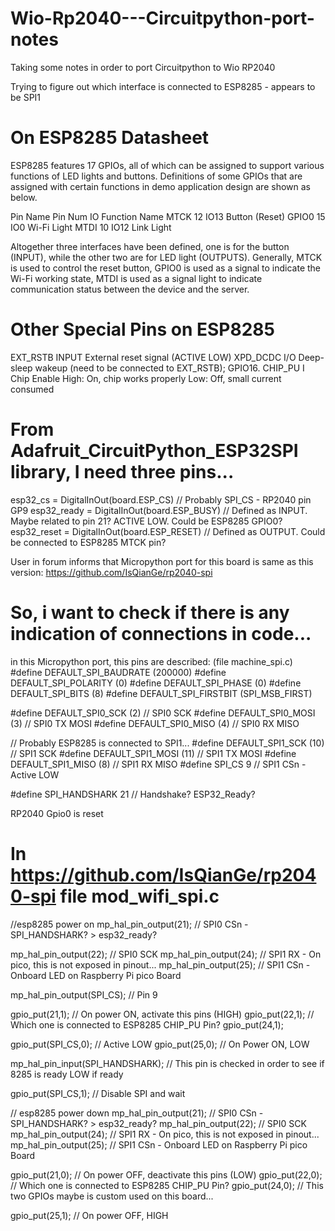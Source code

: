 # Wio-Rp2040---Circuitpython-port-notes
Taking some notes in order to port Circuitpython to Wio RP2040

Trying to figure out which interface is connected to ESP8285 - appears to be SPI1

# On ESP8285 Datasheet
ESP8285 features 17 GPIOs, all of which can be assigned to support various functions of LED lights and buttons. Definitions of some GPIOs that are assigned with certain functions
in demo application design are shown as below.

Pin Name	Pin Num		IO	Function Name
MTCK 		12		IO13	Button (Reset)
GPIO0		15		IO0	Wi-Fi Light
MTDI		10		IO12	Link Light

Altogether three interfaces have been defined, one is for the button (INPUT), while the other two are for LED light (OUTPUTS). Generally, MTCK is used to control the reset button, GPIO0 is used as a signal to indicate the Wi-Fi working state, MTDI is used as a signal light to indicate communication status between the device and the server.

# Other Special Pins on ESP8285
EXT_RSTB  	INPUT	External reset signal (ACTIVE LOW)
XPD_DCDC 	I/O 	Deep-sleep wakeup (need to be connected to EXT_RSTB); GPIO16.
CHIP_PU 	I	Chip Enable
			High: On, chip works properly
			Low: Off, small current consumed

# From Adafruit_CircuitPython_ESP32SPI library, I need three pins...
esp32_cs 	= DigitalInOut(board.ESP_CS) 	// Probably SPI_CS - RP2040 pin GP9
esp32_ready 	= DigitalInOut(board.ESP_BUSY) 	// Defined as INPUT. Maybe related to pin 21? ACTIVE LOW. Could be ESP8285 GPIO0?
esp32_reset 	= DigitalInOut(board.ESP_RESET) // Defined as OUTPUT. Could be connected to ESP8285 MTCK pin?

User in forum informs that Micropython port for this board is same as this version:
https://github.com/IsQianGe/rp2040-spi

# So, i want to check if there is any indication of connections in code...

in this Micropython port, this pins are described: (file machine_spi.c)
#define DEFAULT_SPI_BAUDRATE    (200000)
#define DEFAULT_SPI_POLARITY    (0)
#define DEFAULT_SPI_PHASE       (0)
#define DEFAULT_SPI_BITS        (8)
#define DEFAULT_SPI_FIRSTBIT    (SPI_MSB_FIRST)

#define DEFAULT_SPI0_SCK        (2) 	// SPI0 SCK
#define DEFAULT_SPI0_MOSI       (3)	// SPI0 TX MOSI
#define DEFAULT_SPI0_MISO       (4)	// SPI0 RX MISO

// Probably ESP8285 is connected to SPI1...
#define DEFAULT_SPI1_SCK        (10)	// SPI1 SCK
#define DEFAULT_SPI1_MOSI       (11)	// SPI1 TX MOSI
#define DEFAULT_SPI1_MISO       (8)	// SPI1 RX MISO
#define SPI_CS   9 			// SPI1 CSn - Active LOW

#define SPI_HANDSHARK   21 		// Handshake? ESP32_Ready?

RP2040 Gpio0 is reset

# In https://github.com/IsQianGe/rp2040-spi file mod_wifi_spi.c

//esp8285 power on
mp_hal_pin_output(21); 	// SPI0 CSn - SPI_HANDSHARK? > esp32_ready?

mp_hal_pin_output(22); 	// SPI0 SCK
mp_hal_pin_output(24); 	// SPI1 RX - On pico, this is not exposed in pinout...
mp_hal_pin_output(25);  // SPI1 CSn - Onboard LED on Raspberry Pi pico Board
			
mp_hal_pin_output(SPI_CS); // Pin 9
      
gpio_put(21,1); // On power ON, activate this pins (HIGH)
gpio_put(22,1); // Which one is connected to ESP8285 CHIP_PU Pin?
gpio_put(24,1); 
			
gpio_put(SPI_CS,0); // Active LOW
gpio_put(25,0); // On Power ON, LOW

mp_hal_pin_input(SPI_HANDSHARK); // This pin is checked in order to see if 8285 is ready LOW if ready

gpio_put(SPI_CS,1); // Disable SPI and wait
      
 // esp8285 power down
mp_hal_pin_output(21);	// SPI0 CSn - SPI_HANDSHARK? > esp32_ready?
mp_hal_pin_output(22);	// SPI0 SCK
mp_hal_pin_output(24);	// SPI1 RX - On pico, this is not exposed in pinout...
mp_hal_pin_output(25); 	// SPI1 CSn - Onboard LED on Raspberry Pi pico Board
      
gpio_put(21,0);	// On power OFF, deactivate this pins (LOW)
gpio_put(22,0); // Which one is connected to ESP8285 CHIP_PU Pin?
gpio_put(24,0); // This two GPIOs maybe is custom used on this board...

gpio_put(25,1);  // On power OFF, HIGH

